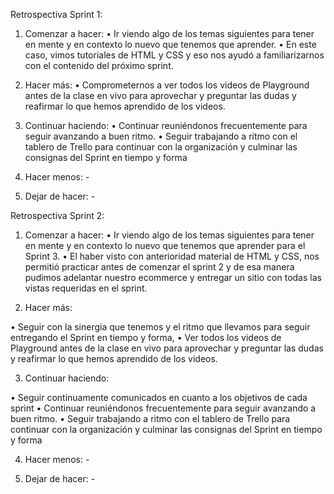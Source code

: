 Retrospectiva Sprint 1:
1.	Comenzar a hacer: 
•	Ir viendo algo de los temas siguientes para tener en mente y en contexto lo nuevo que tenemos que aprender. 
•	En este caso, vimos tutoriales de HTML y CSS y eso nos ayudó a familiarizarnos con el contenido del próximo sprint.

2.	Hacer más: 
•	Comprometernos a ver todos los videos de Playground antes de la clase en vivo para aprovechar y preguntar las dudas y reafirmar lo que hemos aprendido de los videos.

3.	Continuar haciendo: 
•	Continuar reuniéndonos frecuentemente para seguir avanzando a buen ritmo. 
•	Seguir trabajando a ritmo con el tablero de Trello para continuar con la organización y  culminar las consignas del Sprint en tiempo y forma

4.	Hacer menos: -

5.	Dejar de hacer: -


Retrospectiva Sprint 2:
1.	Comenzar a hacer: 
•	Ir viendo algo de los temas siguientes para tener en mente y en contexto lo nuevo que tenemos que aprender para el Sprint 3. 
•	El haber visto con anterioridad material de HTML y CSS, nos permitió practicar antes de comenzar el sprint 2 y de esa manera pudimos adelantar nuestro ecommerce y entregar un sitio con todas las vistas requeridas en el sprint.

2.	Hacer más: 

•	Seguir con la sinergia que tenemos y el ritmo que llevamos para seguir entregando el Sprint en tiempo y forma, 
•	Ver todos los videos de Playground antes de la clase en vivo para aprovechar y preguntar las dudas y reafirmar lo que hemos aprendido de los videos.

3.	Continuar haciendo: 

•	Seguir continuamente comunicados en cuanto a los objetivos de cada sprint
•	Continuar reuniéndonos frecuentemente para seguir avanzando a buen ritmo. 
•	Seguir trabajando a ritmo con el tablero de Trello para continuar con la organización y  culminar las consignas del Sprint en tiempo y forma

4.	Hacer menos: -

5.	Dejar de hacer: -

